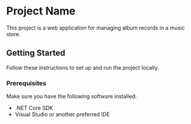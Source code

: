 # Project Name

This project is a web application for managing album records in a music store.

## Getting Started

Follow these instructions to set up and run the project locally.

### Prerequisites

Make sure you have the following software installed:

- .NET Core SDK
- Visual Studio or another preferred IDE